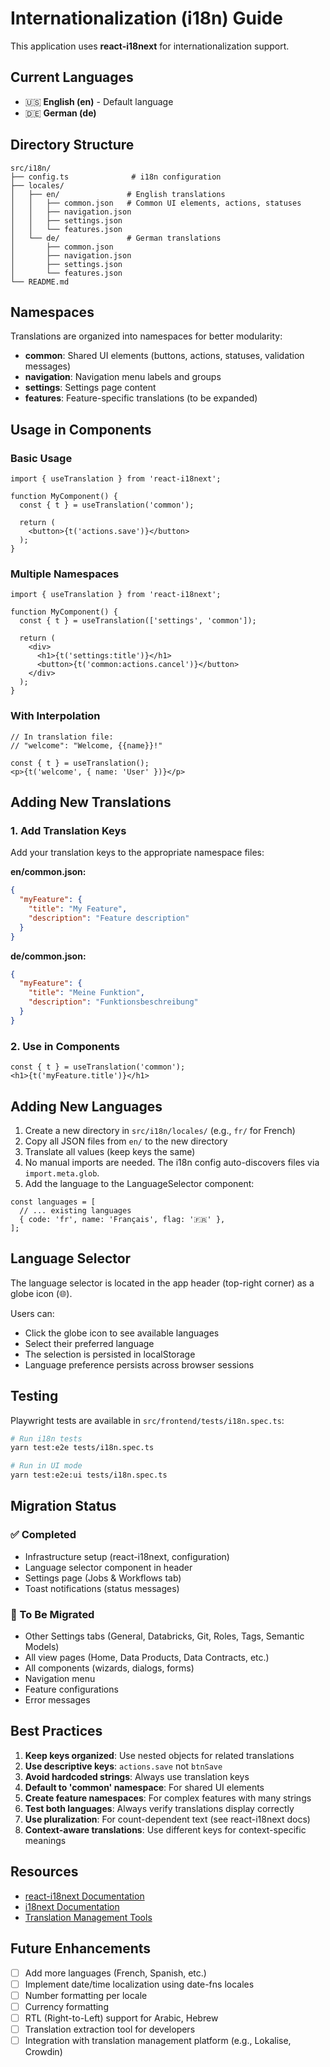 # Internationalization (i18n) Guide

This application uses **react-i18next** for internationalization support.

## Current Languages

- 🇺🇸 **English (en)** - Default language
- 🇩🇪 **German (de)**

## Directory Structure

```
src/i18n/
├── config.ts              # i18n configuration
├── locales/
│   ├── en/               # English translations
│   │   ├── common.json   # Common UI elements, actions, statuses
│   │   ├── navigation.json
│   │   ├── settings.json
│   │   └── features.json
│   └── de/               # German translations
│       ├── common.json
│       ├── navigation.json
│       ├── settings.json
│       └── features.json
└── README.md
```

## Namespaces

Translations are organized into namespaces for better modularity:

- **common**: Shared UI elements (buttons, actions, statuses, validation messages)
- **navigation**: Navigation menu labels and groups
- **settings**: Settings page content
- **features**: Feature-specific translations (to be expanded)

## Usage in Components

### Basic Usage

```tsx
import { useTranslation } from 'react-i18next';

function MyComponent() {
  const { t } = useTranslation('common');

  return (
    <button>{t('actions.save')}</button>
  );
}
```

### Multiple Namespaces

```tsx
import { useTranslation } from 'react-i18next';

function MyComponent() {
  const { t } = useTranslation(['settings', 'common']);

  return (
    <div>
      <h1>{t('settings:title')}</h1>
      <button>{t('common:actions.cancel')}</button>
    </div>
  );
}
```

### With Interpolation

```tsx
// In translation file:
// "welcome": "Welcome, {{name}}!"

const { t } = useTranslation();
<p>{t('welcome', { name: 'User' })}</p>
```

## Adding New Translations

### 1. Add Translation Keys

Add your translation keys to the appropriate namespace files:

**en/common.json:**
```json
{
  "myFeature": {
    "title": "My Feature",
    "description": "Feature description"
  }
}
```

**de/common.json:**
```json
{
  "myFeature": {
    "title": "Meine Funktion",
    "description": "Funktionsbeschreibung"
  }
}
```

### 2. Use in Components

```tsx
const { t } = useTranslation('common');
<h1>{t('myFeature.title')}</h1>
```

## Adding New Languages

1. Create a new directory in `src/i18n/locales/` (e.g., `fr/` for French)
2. Copy all JSON files from `en/` to the new directory
3. Translate all values (keep keys the same)
4. No manual imports are needed. The i18n config auto-discovers files via `import.meta.glob`.
5. Add the language to the LanguageSelector component:

```tsx
const languages = [
  // ... existing languages
  { code: 'fr', name: 'Français', flag: '🇫🇷' },
];
```

## Language Selector

The language selector is located in the app header (top-right corner) as a globe icon (🌐).

Users can:
- Click the globe icon to see available languages
- Select their preferred language
- The selection is persisted in localStorage
- Language preference persists across browser sessions

## Testing

Playwright tests are available in `src/frontend/tests/i18n.spec.ts`:

```bash
# Run i18n tests
yarn test:e2e tests/i18n.spec.ts

# Run in UI mode
yarn test:e2e:ui tests/i18n.spec.ts
```

## Migration Status

### ✅ Completed
- Infrastructure setup (react-i18next, configuration)
- Language selector component in header
- Settings page (Jobs & Workflows tab)
- Toast notifications (status messages)

### 🚧 To Be Migrated
- Other Settings tabs (General, Databricks, Git, Roles, Tags, Semantic Models)
- All view pages (Home, Data Products, Data Contracts, etc.)
- All components (wizards, dialogs, forms)
- Navigation menu
- Feature configurations
- Error messages

## Best Practices

1. **Keep keys organized**: Use nested objects for related translations
2. **Use descriptive keys**: `actions.save` not `btnSave`
3. **Avoid hardcoded strings**: Always use translation keys
4. **Default to 'common' namespace**: For shared UI elements
5. **Create feature namespaces**: For complex features with many strings
6. **Test both languages**: Always verify translations display correctly
7. **Use pluralization**: For count-dependent text (see react-i18next docs)
8. **Context-aware translations**: Use different keys for context-specific meanings

## Resources

- [react-i18next Documentation](https://react.i18next.com/)
- [i18next Documentation](https://www.i18next.com/)
- [Translation Management Tools](https://www.i18next.com/overview/plugins-and-utils#translation-management)

## Future Enhancements

- [ ] Add more languages (French, Spanish, etc.)
- [ ] Implement date/time localization using date-fns locales
- [ ] Number formatting per locale
- [ ] Currency formatting
- [ ] RTL (Right-to-Left) support for Arabic, Hebrew
- [ ] Translation extraction tool for developers
- [ ] Integration with translation management platform (e.g., Lokalise, Crowdin)
